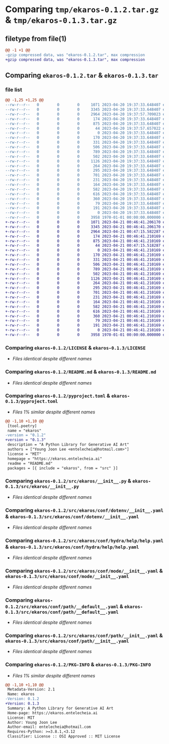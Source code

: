 # Comparing `tmp/ekaros-0.1.2.tar.gz` & `tmp/ekaros-0.1.3.tar.gz`

## filetype from file(1)

```diff
@@ -1 +1 @@
-gzip compressed data, was "ekaros-0.1.2.tar", max compression
+gzip compressed data, was "ekaros-0.1.3.tar", max compression
```

## Comparing `ekaros-0.1.2.tar` & `ekaros-0.1.3.tar`

### file list

```diff
@@ -1,25 +1,25 @@
--rw-r--r--   0        0        0     1071 2023-04-20 19:37:33.648407 ekaros-0.1.2/LICENSE
--rw-r--r--   0        0        0     3345 2023-04-20 19:37:33.648407 ekaros-0.1.2/README.md
--rw-r--r--   0        0        0     2964 2023-04-20 19:37:57.709023 ekaros-0.1.2/pyproject.toml
--rw-r--r--   0        0        0      174 2023-04-20 19:37:33.648407 ekaros-0.1.2/src/ekaros/__cli__.py
--rw-r--r--   0        0        0      875 2023-04-20 19:37:33.648407 ekaros-0.1.2/src/ekaros/__init__.py
--rw-r--r--   0        0        0       44 2023-04-20 19:37:57.657022 ekaros-0.1.2/src/ekaros/_version.py
--rw-r--r--   0        0        0        0 2023-04-20 19:37:33.648407 ekaros-0.1.2/src/ekaros/conf/__init__.py
--rw-r--r--   0        0        0      170 2023-04-20 19:37:33.648407 ekaros-0.1.2/src/ekaros/conf/about/__init__.yaml
--rw-r--r--   0        0        0      331 2023-04-20 19:37:33.648407 ekaros-0.1.2/src/ekaros/conf/batch/__init__.yaml
--rw-r--r--   0        0        0      506 2023-04-20 19:37:33.648407 ekaros-0.1.2/src/ekaros/conf/config.yaml
--rw-r--r--   0        0        0      789 2023-04-20 19:37:33.648407 ekaros-0.1.2/src/ekaros/conf/dotenv/__init__.yaml
--rw-r--r--   0        0        0      502 2023-04-20 19:37:33.648407 ekaros-0.1.2/src/ekaros/conf/hconf.yaml
--rw-r--r--   0        0        0     1126 2023-04-20 19:37:33.648407 ekaros-0.1.2/src/ekaros/conf/hydra/help/help.yaml
--rw-r--r--   0        0        0      264 2023-04-20 19:37:33.648407 ekaros-0.1.2/src/ekaros/conf/hydra/job_logging/custom.yaml
--rw-r--r--   0        0        0      295 2023-04-20 19:37:33.648407 ekaros-0.1.2/src/ekaros/conf/joblib/__init__.yaml
--rw-r--r--   0        0        0      701 2023-04-20 19:37:33.648407 ekaros-0.1.2/src/ekaros/conf/mode/__init__.yaml
--rw-r--r--   0        0        0      231 2023-04-20 19:37:33.648407 ekaros-0.1.2/src/ekaros/conf/mode/debug.yaml
--rw-r--r--   0        0        0      164 2023-04-20 19:37:33.648407 ekaros-0.1.2/src/ekaros/conf/path/__batch__.yaml
--rw-r--r--   0        0        0      582 2023-04-20 19:37:33.648407 ekaros-0.1.2/src/ekaros/conf/path/__default__.yaml
--rw-r--r--   0        0        0      616 2023-04-20 19:37:33.648407 ekaros-0.1.2/src/ekaros/conf/path/__init__.yaml
--rw-r--r--   0        0        0      360 2023-04-20 19:37:33.648407 ekaros-0.1.2/src/ekaros/conf/project/__init__.yaml
--rw-r--r--   0        0        0       79 2023-04-20 19:37:33.648407 ekaros-0.1.2/src/ekaros/conf/task/__init__.yaml
--rw-r--r--   0        0        0      191 2023-04-20 19:37:33.648407 ekaros-0.1.2/src/ekaros/project.toml
--rw-r--r--   0        0        0        0 2023-04-20 19:37:33.648407 ekaros-0.1.2/src/ekaros/py.typed
--rw-r--r--   0        0        0     3958 1970-01-01 00:00:00.000000 ekaros-0.1.2/PKG-INFO
+-rw-r--r--   0        0        0     1071 2023-04-21 00:46:41.206170 ekaros-0.1.3/LICENSE
+-rw-r--r--   0        0        0     3345 2023-04-21 00:46:41.206170 ekaros-0.1.3/README.md
+-rw-r--r--   0        0        0     2964 2023-04-21 00:47:15.582287 ekaros-0.1.3/pyproject.toml
+-rw-r--r--   0        0        0      174 2023-04-21 00:46:41.210169 ekaros-0.1.3/src/ekaros/__cli__.py
+-rw-r--r--   0        0        0      875 2023-04-21 00:46:41.210169 ekaros-0.1.3/src/ekaros/__init__.py
+-rw-r--r--   0        0        0       44 2023-04-21 00:47:15.518287 ekaros-0.1.3/src/ekaros/_version.py
+-rw-r--r--   0        0        0        0 2023-04-21 00:46:41.210169 ekaros-0.1.3/src/ekaros/conf/__init__.py
+-rw-r--r--   0        0        0      170 2023-04-21 00:46:41.210169 ekaros-0.1.3/src/ekaros/conf/about/__init__.yaml
+-rw-r--r--   0        0        0      331 2023-04-21 00:46:41.210169 ekaros-0.1.3/src/ekaros/conf/batch/__init__.yaml
+-rw-r--r--   0        0        0      506 2023-04-21 00:46:41.210169 ekaros-0.1.3/src/ekaros/conf/config.yaml
+-rw-r--r--   0        0        0      789 2023-04-21 00:46:41.210169 ekaros-0.1.3/src/ekaros/conf/dotenv/__init__.yaml
+-rw-r--r--   0        0        0      502 2023-04-21 00:46:41.210169 ekaros-0.1.3/src/ekaros/conf/hconf.yaml
+-rw-r--r--   0        0        0     1126 2023-04-21 00:46:41.210169 ekaros-0.1.3/src/ekaros/conf/hydra/help/help.yaml
+-rw-r--r--   0        0        0      264 2023-04-21 00:46:41.210169 ekaros-0.1.3/src/ekaros/conf/hydra/job_logging/custom.yaml
+-rw-r--r--   0        0        0      295 2023-04-21 00:46:41.210169 ekaros-0.1.3/src/ekaros/conf/joblib/__init__.yaml
+-rw-r--r--   0        0        0      701 2023-04-21 00:46:41.210169 ekaros-0.1.3/src/ekaros/conf/mode/__init__.yaml
+-rw-r--r--   0        0        0      231 2023-04-21 00:46:41.210169 ekaros-0.1.3/src/ekaros/conf/mode/debug.yaml
+-rw-r--r--   0        0        0      164 2023-04-21 00:46:41.210169 ekaros-0.1.3/src/ekaros/conf/path/__batch__.yaml
+-rw-r--r--   0        0        0      582 2023-04-21 00:46:41.210169 ekaros-0.1.3/src/ekaros/conf/path/__default__.yaml
+-rw-r--r--   0        0        0      616 2023-04-21 00:46:41.210169 ekaros-0.1.3/src/ekaros/conf/path/__init__.yaml
+-rw-r--r--   0        0        0      360 2023-04-21 00:46:41.210169 ekaros-0.1.3/src/ekaros/conf/project/__init__.yaml
+-rw-r--r--   0        0        0       79 2023-04-21 00:46:41.210169 ekaros-0.1.3/src/ekaros/conf/task/__init__.yaml
+-rw-r--r--   0        0        0      191 2023-04-21 00:46:41.210169 ekaros-0.1.3/src/ekaros/project.toml
+-rw-r--r--   0        0        0        0 2023-04-21 00:46:41.210169 ekaros-0.1.3/src/ekaros/py.typed
+-rw-r--r--   0        0        0     3958 1970-01-01 00:00:00.000000 ekaros-0.1.3/PKG-INFO
```

### Comparing `ekaros-0.1.2/LICENSE` & `ekaros-0.1.3/LICENSE`

 * *Files identical despite different names*

### Comparing `ekaros-0.1.2/README.md` & `ekaros-0.1.3/README.md`

 * *Files identical despite different names*

### Comparing `ekaros-0.1.2/pyproject.toml` & `ekaros-0.1.3/pyproject.toml`

 * *Files 1% similar despite different names*

```diff
@@ -1,10 +1,10 @@
 [tool.poetry]
 name = "ekaros"
-version = "0.1.2"
+version = "0.1.3"
 description = "A Python Library for Generative AI Art"
 authors = ["Young Joon Lee <entelecheia@hotmail.com>"]
 license = "MIT"
 homepage = "https://ekaros.entelecheia.ai"
 readme = "README.md"
 packages = [{ include = "ekaros", from = "src" }]
```

### Comparing `ekaros-0.1.2/src/ekaros/__init__.py` & `ekaros-0.1.3/src/ekaros/__init__.py`

 * *Files identical despite different names*

### Comparing `ekaros-0.1.2/src/ekaros/conf/dotenv/__init__.yaml` & `ekaros-0.1.3/src/ekaros/conf/dotenv/__init__.yaml`

 * *Files identical despite different names*

### Comparing `ekaros-0.1.2/src/ekaros/conf/hydra/help/help.yaml` & `ekaros-0.1.3/src/ekaros/conf/hydra/help/help.yaml`

 * *Files identical despite different names*

### Comparing `ekaros-0.1.2/src/ekaros/conf/mode/__init__.yaml` & `ekaros-0.1.3/src/ekaros/conf/mode/__init__.yaml`

 * *Files identical despite different names*

### Comparing `ekaros-0.1.2/src/ekaros/conf/path/__default__.yaml` & `ekaros-0.1.3/src/ekaros/conf/path/__default__.yaml`

 * *Files identical despite different names*

### Comparing `ekaros-0.1.2/src/ekaros/conf/path/__init__.yaml` & `ekaros-0.1.3/src/ekaros/conf/path/__init__.yaml`

 * *Files identical despite different names*

### Comparing `ekaros-0.1.2/PKG-INFO` & `ekaros-0.1.3/PKG-INFO`

 * *Files 1% similar despite different names*

```diff
@@ -1,10 +1,10 @@
 Metadata-Version: 2.1
 Name: ekaros
-Version: 0.1.2
+Version: 0.1.3
 Summary: A Python Library for Generative AI Art
 Home-page: https://ekaros.entelecheia.ai
 License: MIT
 Author: Young Joon Lee
 Author-email: entelecheia@hotmail.com
 Requires-Python: >=3.8.1,<3.12
 Classifier: License :: OSI Approved :: MIT License
```

